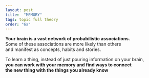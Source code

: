 ```yaml
---
layout: post
title:  "MEMORY"
tags: topic full theory
order: "6a"
---
```


**Your brain is a vast network of probabilistic associations.**  
Some of these associations are more likely than others  
and manifest as concepts, habits and stories.  

To learn a thing, instead of just pouring information on your brain,  
**you can work with your memory and find ways to connect**  
**the new thing with the things you already know**  


